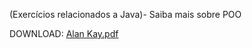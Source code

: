 (Exercícios relacionados a Java)-
Saiba mais sobre POO

DOWNLOAD: [Alan Kay.pdf](https://github.com/Cajulesss/Java-Exerc-cios/files/12189621/Alan.Kay.pdf)


